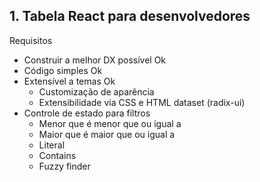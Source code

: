 ## 1. Tabela React para desenvolvedores

Requisitos

- Construir a melhor DX possível Ok
- Código simples Ok
- Extensível a temas Ok
    - Customização de aparência
    - Extensibilidade via CSS e HTML dataset (radix-ui)
- Controle de estado para filtros
    - Menor que é menor que ou igual a
    - Maior que é maior que ou igual a
    - Literal
    - Contains
    - Fuzzy finder